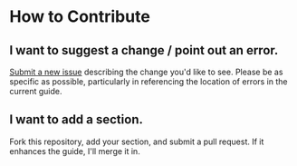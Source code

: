 # How to Contribute

## I want to suggest a change / point out an error.

[Submit a new issue](https://github.com/tvanantwerp/github-for-non-programmers/issues) describing the change you'd like to see. Please be as specific as possible, particularly in referencing the location of errors in the current guide.

## I want to add a section.

Fork this repository, add your section, and submit a pull request. If it enhances the guide, I'll merge it in.
